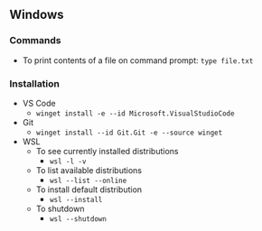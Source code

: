 ## Windows

### Commands
* To print contents of a file on command prompt: `type file.txt`

### Installation
* VS Code
    * `winget install -e --id Microsoft.VisualStudioCode`
* Git
    * `winget install --id Git.Git -e --source winget`
* WSL
    * To see currently installed distributions
        * `wsl -l -v`
    * To list available distributions
        * `wsl --list --online`
    * To install default distribution
        * `wsl --install`
    * To shutdown
        * `wsl --shutdown`
